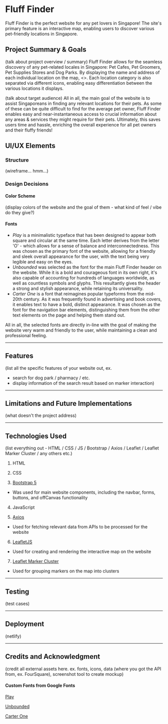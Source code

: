 # Fluff Finder

Fluff Finder is the perfect website for any pet lovers in Singapore! The site's primary feature is an interactive map, enabling users to discover various pet-friendly locations in Singapore. 

## Project Summary & Goals

(talk about project overview / summary)
Fluff Finder allows for the seamless discovery of any pet-related locales in Singapore: Pet Cafes, Pet Groomers, Pet Supplies Stores and Dog Parks. By displaying the name and address of each individual location on the map, <>. Each location category is also separated via different icons, enabling easy differentiation between the various locations it displays.

(talk about target audience)
All in all, the main goal of the website is to assist Singaporeans in finding any relevant locations for their pets. As some of these can be quite difficult to find for the average pet owner, Fluff Finder enables easy and near-instantaneous access to crucial information about any areas & services they might require for their pets. Ultimately, this saves users time and hassle, enriching the overall experience for all pet owners and their fluffy friends!

## UI/UX Elements

### Structure
(wireframe... hmm...)

### Design Decisions

#### Color Scheme
(display colors of the website and the goal of them - what kind of feel / vibe do they give?)

#### Fonts

- *Play* is a minimalistic typeface that has been designed to appear both square and circular at the same time. Each letter derives from the letter 'O' - which allows for a sense of balance and interconnectedness. This was chosen as the primary font of the website, allowing for a friendly and sleek overall appearance for the user, with the text being very legible and easy on the eyes.
- *Unbounded* was selected as the font for the main Fluff Finder header on the website. While it is a bold and courageous font in its own right, it's also capable of accounting for hundreds of languages worldwide, as well as countless symbols and glyphs. This resultantly gives the header a strong and stylish appearance, while retaining its universality. 
- *Carter One* is a font that reimagines popular typeforms from the mid-20th century. As it was frequently found in advertising and book covers, it enables text to have a bold, distinct appearance. It was chosen as the font for the navigation bar elements, distinguishing them from the other text elements on the page and helping them stand out.

All in all, the selected fonts are directly in-line with the goal of making the website very warm and friendly to the user, while maintaining a clean and professional feeling.

---

## Features
(list all the specific features of your website out, ex. 
- search for dog park / pharmacy / etc.
- display information of the search result based on marker interaction)

---

## Limitations and Future Implementations
(what doesn't the project address)

---

## Technologies Used
(list everything out - HTML / CSS / JS / Bootstrap / Axios / Leaflet / Leaflet Marker Cluster / any others etc.)

1. HTML

2. CSS

3. [Bootstrap 5](https://getbootstrap.com/docs/5.0/getting-started/introduction/)
- Was used for main website components, including the navbar, forms, buttons, and offCanvas functionality

4. JavaScript

5. [Axios](https://github.com/axios/axios)
- Used for fetching relevant data from APIs to be processed for the website

6. [LeafletJS](https://leafletjs.com/)
- Used for creating and rendering the interactive map on the website

7. [Leaflet Marker Cluster](https://github.com/Leaflet/Leaflet.markercluster)
- Used for grouping markers on the map into clusters

--- 

## Testing
(test cases)

---

## Deployment
(netlify)

---

## Credits and Acknowledgment
(credit all external assets here. ex. fonts, icons, data (where you got the API from, ex. FourSquare), screenshot tool to create mockup)

#### Custom Fonts from Google Fonts

[Play](https://fonts.google.com/specimen/Play)

[Unbounded](https://fonts.google.com/specimen/Unbounded)

[Carter One](https://fonts.google.com/specimen/Carter+One)